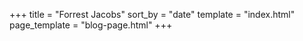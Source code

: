 +++
title = "Forrest Jacobs"
sort_by = "date"
template = "index.html"
page_template = "blog-page.html"
+++
